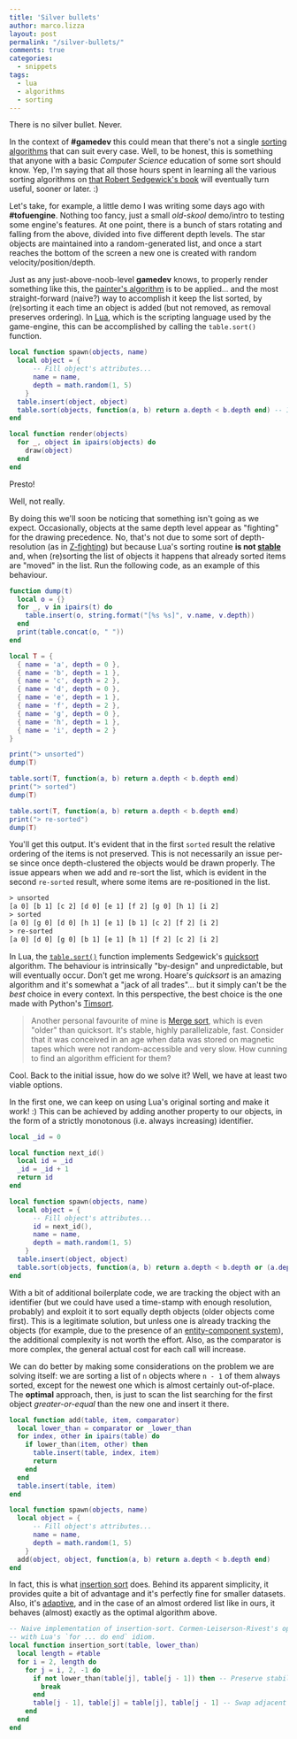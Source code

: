 ```yaml
---
title: 'Silver bullets'
author: marco.lizza
layout: post
permalink: "/silver-bullets/"
comments: true
categories: 
  - snippets
tags: 
  - lua
  - algorithms
  - sorting
---
```

There is no silver bullet. Never.

In the context of **#gamedev** this could mean that there's not a single [sorting algorithms](https://en.wikipedia.org/wiki/Sorting_algorithm) that can suit every case. Well, to be honest, this is something that anyone with a basic *Computer Science* education of some sort should know. Yep, I'm saying that all those hours spent in learning all the various sorting algorithms on [that Robert Sedgewick's book](https://algs4.cs.princeton.edu/home/) will eventually turn useful, sooner or later. :)

Let's take, for example, a little demo I was writing some days ago with **#tofuengine**. Nothing too fancy, just a small *old-skool* demo/intro to testing some engine's features. At one point, there is a bunch of stars rotating and falling from the above, divided into five different depth levels. The star objects are maintained into a random-generated list, and once a start reaches the bottom of the screen a new one is created with random velocity/position/depth.

Just as any just-above-noob-level **gamedev** knows, to properly render something like this, the [painter's algorithm](https://en.wikipedia.org/wiki/Painter%27s_algorithm) is to be applied... and the most straight-forward (naive?) way to accomplish it keep the list sorted, by (re)sorting it each time an object is added (but not removed, as removal preserves ordering). In [Lua](), which is the scripting language used by the game-engine, this can be accomplished by calling the `table.sort()` function.

```lua
local function spawn(objects, name)
  local object = {
      -- Fill object's attributes...
      name = name,
      depth = math.random(1, 5)
    }
  table.insert(object, object)
  table.sort(objects, function(a, b) return a.depth < b.depth end) -- In real-world case, one shouldn't use
end

local function render(objects)
  for _, object in ipairs(objects) do
    draw(object)
  end
end
```

Presto!

Well, not really.

By doing this we'll soon be noticing that something isn't going as we expect. Occasionally, objects at the same depth level appear as "fighting" for the drawing precedence. No, that's not due to some sort of depth-resolution (as in [Z-fighting](https://en.wikipedia.org/wiki/Z-fighting)) but because Lua's sorting routine **is not [stable](https://en.wikipedia.org/wiki/Sorting_algorithm#Stability)** and, when (re)sorting the list of objects it happens that already sorted items are "moved" in the list. Run the following code, as an example of this behaviour.

```lua
function dump(t)
  local o = {}
  for _, v in ipairs(t) do
    table.insert(o, string.format("[%s %s]", v.name, v.depth))
  end
  print(table.concat(o, " "))
end

local T = {
  { name = 'a', depth = 0 },
  { name = 'b', depth = 1 },
  { name = 'c', depth = 2 },
  { name = 'd', depth = 0 },
  { name = 'e', depth = 1 },
  { name = 'f', depth = 2 },
  { name = 'g', depth = 0 },
  { name = 'h', depth = 1 },
  { name = 'i', depth = 2 }
}

print("> unsorted")
dump(T)

table.sort(T, function(a, b) return a.depth < b.depth end)
print("> sorted")
dump(T)

table.sort(T, function(a, b) return a.depth < b.depth end)
print("> re-sorted")
dump(T)
```

You'll get this output. It's evident that in the first `sorted` result the relative ordering of the items is not preserved. This is not necessarily an issue per-se since once depth-clustered the objects would be drawn properly. The issue appears when we add and re-sort the list, which is evident in the second `re-sorted` result, where some items are re-positioned in the list.

```txt
> unsorted
[a 0] [b 1] [c 2] [d 0] [e 1] [f 2] [g 0] [h 1] [i 2]
> sorted
[a 0] [g 0] [d 0] [h 1] [e 1] [b 1] [c 2] [f 2] [i 2]
> re-sorted
[a 0] [d 0] [g 0] [b 1] [e 1] [h 1] [f 2] [c 2] [i 2]
```

In Lua, the [`table.sort()`](https://www.lua.org/source/5.2/ltablib.c.html#auxsort) function implements Sedgewick's [quicksort](https://en.wikipedia.org/wiki/Quicksort) algorithm. The behaviour is intrinsically "by-design" and unpredictable, but will eventually occur. Don't get me wrong. Hoare's *quicksort* is an amazing algorithm and it's somewhat a "jack of all trades"... but it simply can't be the *best* choice in every context. In this perspective, the best choice is the one made with Python's [Timsort](https://en.wikipedia.org/wiki/Timsort).

> Another personal favourite of mine is [Merge sort](https://en.wikipedia.org/wiki/Merge_sort), which is even "older" than quicksort. It's stable, highly parallelizable, fast. Consider that it was conceived in an age when data was stored on magnetic tapes which were not random-accessible and very slow. How cunning to find an algorithm efficient for them?

Cool. Back to the initial issue, how do we solve it? Well, we have at least two viable options.

In the first one, we can keep on using Lua's original sorting and make it work! :) This can be achieved by adding another property to our objects, in the form of a strictly monotonous (i.e. always increasing) identifier.

```lua
local _id = 0

local function next_id()
  local id = _id
  _id = _id + 1
  return id
end

local function spawn(objects, name)
  local object = {
      -- Fill object's attributes...
      id = next_id(),
      name = name,
      depth = math.random(1, 5)
    }
  table.insert(object, object)
  table.sort(objects, function(a, b) return a.depth < b.depth or (a.depth == b.depth and a.id < b.id) end)
end
```

With a bit of additional boilerplate code, we are tracking the object with an identifier (but we could have used a time-stamp with enough resolution, probably) and exploit it to sort equally depth objects (older objects come first). This is a legitimate solution, but unless one is already tracking the objects (for example, due to the presence of an [entity-component system](https://en.wikipedia.org/wiki/Entity_component_system)), the additional complexity is not worth the effort. Also, as the comparator is more complex, the general actual cost for each call will increase.

We can do better by making some considerations on the problem we are solving itself: we are sorting a list of `n` objects where `n - 1` of them always sorted, except for the newest one which is almost certainly out-of-place. The **optimal** approach, then, is just to scan the list searching for the first object *greater-or-equal* than the new one and insert it there.

```lua
local function add(table, item, comparator)
  local lower_than = comparator or _lower_than
  for index, other in ipairs(table) do
    if lower_than(item, other) then
      table.insert(table, index, item)
      return
    end
  end
  table.insert(table, item)
end

local function spawn(objects, name)
  local object = {
      -- Fill object's attributes...
      name = name,
      depth = math.random(1, 5)
    }
  add(object, object, function(a, b) return a.depth < b.depth end)
end
```

In fact, this is what [insertion sort](https://en.wikipedia.org/wiki/Insertion_sort) does. Behind its apparent simplicity, it provides quite a bit of advantage and it's perfectly fine for smaller datasets. Also, it's [adaptive](https://en.wikipedia.org/wiki/Adaptive_sort), and in the case of an almost ordered list like in ours, it behaves (almost) exactly as the optimal algorithm above.

```lua
-- Naive implementation of insertion-sort. Cormen-Leiserson-Rivest's optimized version doesn't fit well
-- with Lua's `for ... do end` idiom.
local function insertion_sort(table, lower_than)
  local length = #table
  for i = 2, length do
    for j = i, 2, -1 do
      if not lower_than(table[j], table[j - 1]) then -- Preserve stability! Swap only if strictly lower-than!
        break
      end
      table[j - 1], table[j] = table[j], table[j - 1] -- Swap adjacent slots.
    end
  end
end
```
